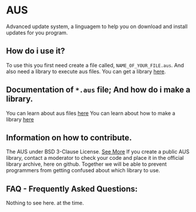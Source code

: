 # AUS
Advanced update system, a linguagem to help you on download and install updates for you program.

## How do i use it?
To use this you first need create a file called, `NAME_OF_YOUR_FILE.aus`.
And also need a library to execute aus files. You can get a library [here]().

## Documentation of `*.aus` file; And how do i make a library.
You can learn about aus files [here]()
You can learn about how to make a library [here]()

## Information on how to contribute.
The AUS under BSD 3-Clause License. [See More]()
If you create a public AUS library, contact a moderator to check your code and place it in the official library archive, here on github.
Together we will be able to prevent programmers from getting confused about which library to use.

## FAQ - Frequently Asked Questions:
Nothing to see here. at the time.

